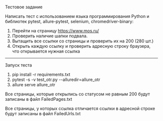 Тестовое задание

Написать тест с использованием языка программирования Python и библиотек pytest, allure-pytest, selenium, chromedriver-binary:
1) Перейти на страницу https://www.mos.ru/
2) Проверить наличие шапки подвала.
3) Вытащить все ссылки со страницы и проверить их на 200 (280 шт.)
4) Открыть каждую ссылку и проверить адресную строку браузера, что открывается нужная ссылка
____________________________________________________________________________________________

Запуск теста

1. pip install -r requirements.txt
2. pytest -s -v test_otr.py --alluredir=allure_otr
3. allure serve allure_otr

Все страницы, которые открылись со статусом не равным 200 будут записаны в файл FailedPages.txt

Все страницы, у которых ссылка отличается ссылки в адресной строке будут записаны в файл FailedUrls.txt
